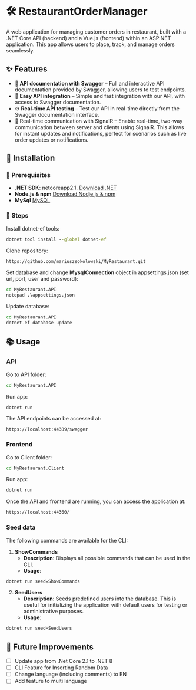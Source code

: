 #  :hammer_and_wrench: RestaurantOrderManager
A web application for managing customer orders in restaurant, built with a .NET Core API (backend) and a Vue.js (frontend) within an ASP.NET application. This app allows users to place, track, and manage orders seamlessly.
## ✨ Features
- 📜 **API documentation with Swagger** – Full and interactive API documentation provided by Swagger, allowing users to test endpoints.
- 🔗 **Easy API integration** – Simple and fast integration with our API, with access to Swagger documentation.
- ⚙️ **Real-time API testing** – Test our API in real-time directly from the Swagger documentation interface.
- 📡 Real-time communication with SignalR – Enable real-time, two-way communication between server and clients using SignalR. This allows for instant updates and notifications, perfect for scenarios such as live order updates or notifications.

## :mechanical_leg: Installation
### :pushpin: Prerequisites

- **.NET SDK**: netcoreapp2.1. [Download .NET](https://dotnet.microsoft.com/en-us/download/dotnet/2.1/)
- **Node.js & npm** [Download Nodje.js & npm](https://nodejs.org/)
- **MySql**  [MySQL](https://dev.mysql.com/downloads/)
### 🔧 Steps

Install dotnet-ef tools:
```cmd
dotnet tool install --global dotnet-ef
```

Clone repository:
```cmd
https://github.com/mariuszsokolowski/MyRestaurant.git
```

Set database and change **MysqlConnection** object in appsettings.json (set url, port, user and password):
```cmd
cd MyRestaurant.API
notepad .\appsettings.json
```

Update database:
```cmd
cd MyRestaurant.API
dotnet-ef database update
```


## 📚 Usage
### API
Go to API folder:
```cmd
cd MyRestaurant.API
```

Run app:
```cmd
dotnet run
```

The API endpoints can be accessed at:
```cmd
https://localhost:44389/swagger
```
### Frontend
Go to Client folder:
```cmd
cd MyRestaurant.Client
```
Run app:
```cmd
dotnet run
```
Once the API and frontend are running, you can access the application at:
```cmd
https://localhost:44360/
```
### Seed data

The following commands are available for the CLI:

1. **ShowCommands**
   - **Description**: Displays all possible commands that can be used in the CLI.
   - **Usage**:
 ```cmd
dotnet run seed=ShowCommands
```

2. **SeedUsers**
   - **Description**: Seeds predefined users into the database. This is useful for initializing the application with default users for testing or administrative purposes.
   - **Usage**:
```cmd
dotnet run seed=SeedUsers
```

## :rocket: Future Improvements
- [ ] Update app from .Net Core 2.1 to .NET 8
- [ ] CLI Feature for Inserting Random Data
- [ ] Change language (including comments) to EN
- [ ] Add feature to multi language
